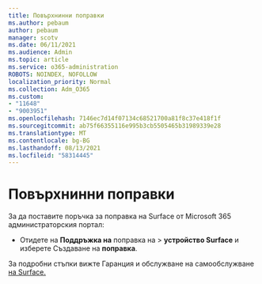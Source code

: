 ```yaml
---
title: Повърхнинни поправки
ms.author: pebaum
author: pebaum
manager: scotv
ms.date: 06/11/2021
ms.audience: Admin
ms.topic: article
ms.service: o365-administration
ROBOTS: NOINDEX, NOFOLLOW
localization_priority: Normal
ms.collection: Adm_O365
ms.custom:
- "11648"
- "9003951"
ms.openlocfilehash: 7146ec7d14f07134c68521700a81f8c37e418f1f
ms.sourcegitcommit: ab75f66355116e995b3cb5505465b31989339e28
ms.translationtype: MT
ms.contentlocale: bg-BG
ms.lasthandoff: 08/13/2021
ms.locfileid: "58314445"
---
```

# <a name="surface-repairs"></a>Повърхнинни поправки

За да поставите поръчка за поправка на Surface от Microsoft 365 администраторския портал:

- Отидете на **Поддръжка на** поправка на  >  **устройство Surface** и изберете Създаване на **поправка**. 

За подробни стъпки вижте Гаранция и обслужване на самообслужване [на Surface.](https://docs.microsoft.com/surface/self-serve-warranty-service)